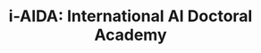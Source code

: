 ---
title: 'i-AIDA: International AI Doctoral Academy'
logo: 'aida.webp'
pi: ''
uvpi: 'G. Camps-Valls'
years: '2022--'
website: 'https://www.i-aida.org/'
funding_source: 'ICT-48'
role: ''
project_type: ''
partners: []
weight: 8
---